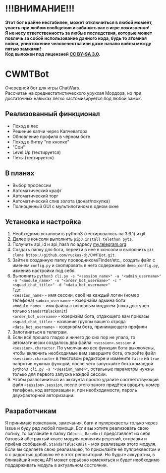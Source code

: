 # !!!ВНИМАНИЕ!!!
**Этот бот крайне нестабилен, может отключиться в любой момент,
упасть при любом сообщении и забанить вас в игре пожизненно!\
Я не несу ответственность за любые последствия, которые может
повлечь за собой использование данного кода, будь то атомная
война, уничтожение человечества или даже начало войны между
пятью замками!\
Код выложен под лицензией [CC BY-SA 3.0](https://creativecommons.org/licenses/by-sa/3.0/deed.ru).**
# CWMTBot
Очередной бот для игры ChatWars.\
Рассчитан на среднестатистического урукхая Мордора, 
но при достаточных навыках легко кастомизируется под любой замок.
## Реализованный финкционал
* Поход в лес
* Решение капчи через Капчеватора
* Обновление профиля в чёрном боте
* Поход в битву "по кнопке"
* "Сон"
* Level Up (тестируется)
* Петы (тестируется)
## В планах
* Выбор профессии
* Автоматический крафт
* Автоматический торг
* Автоматический слив золота (донат/покупка)
* Полноценный GUI с мультилогином в одном окне
## Установка и настройка
1. Необходимо установить python3 (тестировалось на 3.6.1) и git.
2. Далее в консоли выполнить
`pip3 install telethon pytz`.
3. Получить api_id и api_hash по адресу [my.telegram.org](https://my.telegram.org/)
4. Создать папку для бота, перейти в неё в консоли и выполнить `git clone https://github.com/ruckus-dj/CWMTBot.git`.
5. Зайти в созданную папку проводником/Finder/etc., создать файл с именем `config.py`
и скопировать в него содержимое `demo_config.py`, изменив настройки под себя.
6. Выполнить `python3 cli.py -s "<session_name>" -a "<admin_username>" -m "<module_name>" -o "<order_bot_username>" -c "<squad_chat_title>" -d "<data_bot_username>"`\
Где:\
`<session_name>` - имя сессии, своё на каждый логин (номер телефона)
`<admin_username>` - юзернэйм админа бота\
`<module_name>` - имя файла с основным модулем (пока доступен только `StandartBlackUnit`)\
`<order_bot_username>` - юзернэйм бота, отдающего вам приказы\
`<squad_chat_title>` - название группы вашего отряда\
`<data_bot_username>` - юзернэйм бота, принимающего профили
7. Залогиниться в телеграм.
8. Если всё прошло гладко и ничего до сих пор не упало, то автоматически создалось два файла:
`<session>.session` и `<session>.character`. По умолчанию все функции бота выключены, чтобы включить
необходимые вам завершите бота, откройте файл `<session>.character` в текстовом редакторе и измените
`false` на `true` напротив нужных функций, после чего запускайте бота командой `python3 cli.py -s "<session_name>"`,
остальные параметры нужны только для первого запуска каждой сессии.
9. Чтобы разлогиниться из аккаунта просто удалите соответствующий файл `<session>.session`, после этого заного придётся
вводить номер телефона, код авторизации и, при необходимости, пароль двухфакторной авторизации.
## Разработчикам
Я принимаю пожелания, замечания, баги и пуллреквесты только через Issue и буду рад любой
помощи. Если вы хотите реализовать свою логику, то загляните в папку `CWUnits`, `BaseUnit`
представляет из себя базовый абстрактый класс модуля принятия решений, отправки и приёма сообщений.
`StandartBlackUnit` - моя реализация этого модуля. Если вы сделаете свою реализацию, то присылайте
её пуллреквестом и я с радостью добавлю её в этот репозиторий. Но будьте аккуратны, в ближайший
месяц API может серьёзно изменяться и будет необходимо поддерживать модуль в актуальном состоянии.